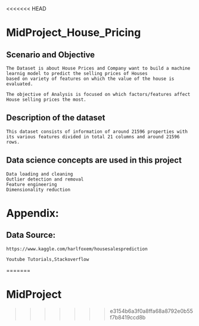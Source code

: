 <<<<<<< HEAD
# MidProject_House_Pricing

## Scenario and Objective 

	The Dataset is about House Prices and Company want to build a machine learnig model to predict the selling prices of Houses
	based on variety of features on which the value of the house is evaluated.

	The objective of Analysis is focused on which factors/features affect House selling prices the most. 


## Description of the dataset 
	This dataset consists of information of around 21596 properties with its various features divided in total 21 columns and around 21596 rows.

## Data science concepts are used in this project

	Data loading and cleaning
	Outlier detection and removal
	Feature engineering
	Dimensionality reduction


# Appendix:

## Data Source: 
	https://www.kaggle.com/harlfoxem/housesalesprediction

	Youtube Tutorials,Stackoverflow



=======
# MidProject
>>>>>>> e3154b6a3f0a8ffa68a8792e0b55f7b8419ccd8b
